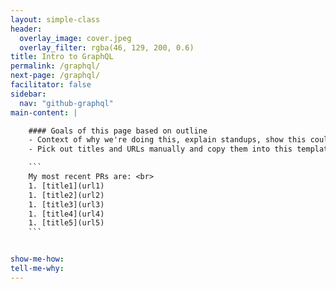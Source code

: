 ```yaml
---
layout: simple-class
header:
  overlay_image: cover.jpeg
  overlay_filter: rgba(46, 129, 200, 0.6)
title: Intro to GraphQL
permalink: /graphql/
next-page: /graphql/
facilitator: false
sidebar:
  nav: "github-graphql"
main-content: |

    #### Goals of this page based on outline
    - Context of why we're doing this, explain standups, show this could be useful for weekly updates of work
    - Pick out titles and URLs manually and copy them into this template

    ```
    My most recent PRs are: <br>
    1. [title1](url1)
    1. [title2](url2)
    1. [title3](url3)
    1. [title4](url4)
    1. [title5](url5)
    ```


show-me-how:
tell-me-why:
---
```

